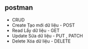 ## postman

- CRUD
- Create Tạo mới dữ liệu - POST
- Read Lấy dữ liệu - GET
- Update Sửa dữ liệu - PUT , PATCH
- Delete Xóa dữ liệu - DELETE
